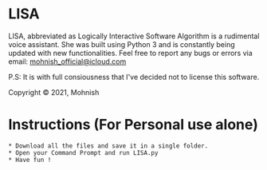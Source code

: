 # LISA
LISA, abbreviated as Logically Interactive Software Algorithm is a rudimental voice assistant. She was built using Python 3 and is constantly being updated with new functionalities. Feel free to report any bugs or errors via email: mohnish_official@icloud.com

P.S: It is with full consiousness that I've decided not to license this software.

Copyright © 2021, Mohnish


# Instructions (For Personal use alone)
    * Download all the files and save it in a single folder.
    * Open your Command Prompt and run LISA.py
    * Have fun !
    
  
